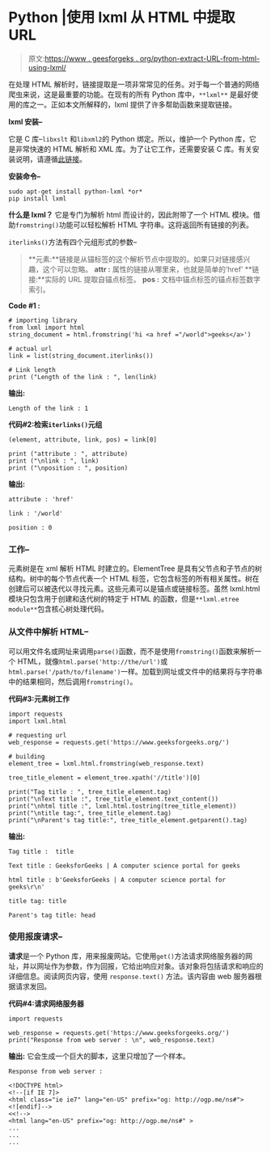 # Python |使用 lxml 从 HTML 中提取 URL

> 原文:[https://www . geesforgeks . org/python-extract-URL-from-html-using-lxml/](https://www.geeksforgeeks.org/python-extract-url-from-html-using-lxml/)

在处理 HTML 解析时，链接提取是一项非常常见的任务。对于每一个普通的网络爬虫来说，这是最重要的功能。在现有的所有 Python 库中，`**lxml**` 是最好使用的库之一。正如本文所解释的，lxml 提供了许多帮助函数来提取链接。

**lxml 安装–**

它是 C 库–`libxslt` 和`libxml2`的 Python 绑定。所以，维护一个 Python 库，它是非常快速的 HTML 解析和 XML 库。为了让它工作，还需要安装 C 库。有关安装说明，请遵循[此链接](http://lxml.de/installation.html)。

**安装命令–**

```
sudo apt-get install python-lxml *or*
pip install lxml
```

**什么是 lxml？**
它是专门为解析 html 而设计的，因此附带了一个 HTML 模块。借助`fromstring()`功能可以轻松解析 HTML 字符串。这将返回所有链接的列表。

`iterlinks()`方法有四个元组形式的参数–

> **元素:**链接是从锚标签的这个解析节点中提取的。如果只对链接感兴趣，这个可以忽略。
> **attr :** 属性的链接从哪里来，也就是简单的‘href’
> **链接:**实际的 URL 提取自锚点标签。
> **pos :** 文档中锚点标签的锚点标签数字索引。

**Code #1 :**

```
# importing library
from lxml import html
string_document = html.fromstring('hi <a href ="/world">geeks</a>')

# actual url
link = list(string_document.iterlinks())

# Link length
print ("Length of the link : ", len(link)
```

**输出:**

```
Length of the link : 1

```

**代码#2:检索`iterlinks()`元组**

```
(element, attribute, link, pos) = link[0]

print ("attribute : ", attribute)
print ("\nlink : ", link)
print ("\nposition : ", position)
```

**输出:**

```
attribute : 'href'

link : '/world'

position : 0

```

### 工作–

元素树是在 xml 解析 HTML 时建立的。ElementTree 是具有父节点和子节点的树结构。树中的每个节点代表一个 HTML 标签，它包含标签的所有相关属性。树在创建后可以被迭代以寻找元素。这些元素可以是锚点或链接标签。虽然 lxml.html 模块只包含用于创建和迭代树的特定于 HTML 的函数，但是`**lxml.etree module**`包含核心树处理代码。

### 从文件中解析 HTML–

可以用文件名或网址来调用`parse()`函数，而不是使用`fromstring()`函数来解析一个 HTML，就像`html.parse('http://the/url')`或`html.parse('/path/to/filename')`一样。加载到网址或文件中的结果将与字符串中的结果相同，然后调用`fromstring()`。

**代码#3:元素树工作**

```
import requests
import lxml.html

# requesting url
web_response = requests.get('https://www.geeksforgeeks.org/')

# building
element_tree = lxml.html.fromstring(web_response.text)

tree_title_element = element_tree.xpath('//title')[0]

print("Tag title : ", tree_title_element.tag)
print("\nText title :", tree_title_element.text_content())
print("\nhtml title :", lxml.html.tostring(tree_title_element))
print("\ntitle tag:", tree_title_element.tag)
print("\nParent's tag title:", tree_title_element.getparent().tag)
```

**输出:**

```
Tag title :  title

Text title : GeeksforGeeks | A computer science portal for geeks

html title : b'GeeksforGeeks | A computer science portal for geeks\r\n'

title tag: title

Parent's tag title: head
```

### 使用报废请求–

**请求**是一个 Python 库，用来报废网站。它使用`get()`方法请求网络服务器的网址，并以网址作为参数，作为回报，它给出响应对象。该对象将包括请求和响应的详细信息。阅读网页内容，使用 `response.text()` 方法。该内容由 web 服务器根据请求发回。

**代码#4:请求网络服务器**

```
import requests

web_response = requests.get('https://www.geeksforgeeks.org/')
print("Response from web server : \n", web_response.text)
```

**输出:**
它会生成一个巨大的脚本，这里只增加了一个样本。

```
Response from web server : 

<!DOCTYPE html>
<!--[if IE 7]>
<html class="ie ie7" lang="en-US" prefix="og: http://ogp.me/ns#">
<![endif]-->
<<!-->
<html lang="en-US" prefix="og: http://ogp.me/ns#" >
...
...
...

```